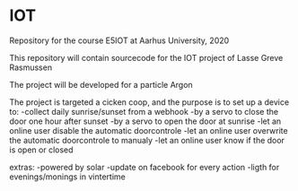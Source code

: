 # IOT
Repository for the course E5IOT at Aarhus University, 2020

This repository will contain sourcecode for the IOT project of Lasse Greve Rasmussen

The project will be developed for a particle Argon

The project is targeted a cicken coop, and the purpose is to set up a device to:
-collect daily sunrise/sunset from a webhook
-by a servo to close the door one hour after sunset
-by a servo to open the door at sunrise
-let an online user disable the automatic doorcontrole
-let an online user overwrite the automatic doorcontrole to manualy
-let an online user know if the door is open or closed

extras:
-powered by solar
-update on facebook for every action
-ligth for evenings/monings in vintertime
